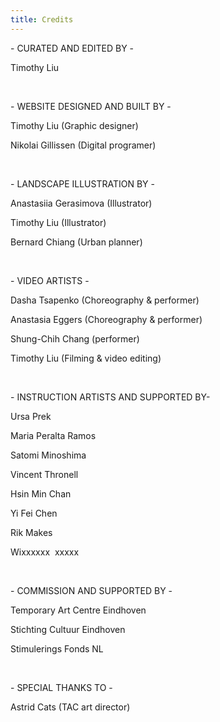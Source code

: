 ```yaml
---
title: Credits
---
```

\- CURATED AND EDITED BY -

Timothy Liu

<br>

\- WEBSITE DESIGNED AND BUILT BY -

Timothy Liu (Graphic designer)

Nikolai Gillissen (Digital programer)

<br>

\- LANDSCAPE ILLUSTRATION BY -

Anastasiia Gerasimova (Illustrator)

Timothy Liu (Illustrator)

Bernard Chiang (Urban planner) 

<br>

\- VIDEO ARTISTS -

Dasha Tsapenko (Choreography & performer)

Anastasia Eggers (Choreography & performer)

Shung-Chih Chang (performer)

Timothy Liu (Filming & video editing)

<br>

\- INSTRUCTION ARTISTS AND SUPPORTED BY-

Ursa Prek

Maria Peralta Ramos

Satomi Minoshima

Vincent Thronell

Hsin Min Chan

Yi Fei Chen

Rik Makes

Wixxxxxx  xxxxx

<br>

\- COMMISSION AND SUPPORTED BY -

Temporary Art Centre Eindhoven 

Stichting Cultuur Eindhoven

Stimulerings Fonds NL

<br>

\- SPECIAL THANKS TO -

Astrid Cats (TAC art director)

<br>

<br>

<br>